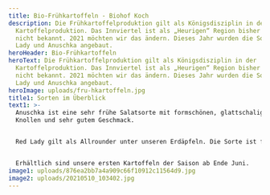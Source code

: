```yaml
---
title: Bio-Frühkartoffeln - Biohof Koch
description: Die Frühkartoffelproduktion gilt als Königsdisziplin in der
  Kartoffelproduktion. Das Innviertel ist als „Heurigen“ Region bisher noch
  nicht bekannt. 2021 möchten wir das ändern. Dieses Jahr wurden die Sorten Red
  Lady und Anuschka angebaut.
heroHeader: Bio-Frühkartoffeln
heroText: Die Frühkartoffelproduktion gilt als Königsdisziplin in der
  Kartoffelproduktion. Das Innviertel ist als „Heurigen“ Region bisher noch
  nicht bekannt. 2021 möchten wir das ändern. Dieses Jahr wurden die Sorten Red
  Lady und Anuschka angebaut.
heroImage: uploads/fru-hkartoffeln.jpg
title1: Sorten im Überblick
text1: >-
  Anuschka ist eine sehr frühe Salatsorte mit formschönen, glattschaligen
  Knollen und sehr gutem Geschmack.


  Red Lady gilt als Allrounder unter unseren Erdäpfeln. Die Sorte ist für Liebhaber von rotschaligen Erdäpfeln, die einen etwas erdigeren Geschmack haben. Bestens geeignet für Beilagen, Salat, Püree, Rösti.


  Erhältlich sind unsere ersten Kartoffeln der Saison ab Ende Juni.
image1: uploads/876ea2bb7a4a909c66f10912c11564d9.jpg
image2: uploads/20210510_103402.jpg
---
```

